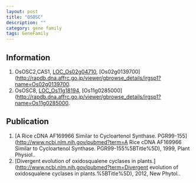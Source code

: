 ```yaml
---
layout: post
title: "OSOSC"
description: ""
category: gene family
tags: GeneFamily
---
```


## Information
1. OsOSC2,CAS1, [LOC_Os02g04710](http://rice.plantbiology.msu.edu/cgi-bin/ORF_infopage.cgi?orf=LOC_Os02g04710), [Os02g0139700](http://rapdb.dna.affrc.go.jp/viewer/gbrowse_details/irgsp1?name=Os02g0139700.
2. OsOSC8, [LOC_Os11g18194](http://rice.plantbiology.msu.edu/cgi-bin/ORF_infopage.cgi?orf=LOC_Os11g18194), [Os11g0285000](http://rapdb.dna.affrc.go.jp/viewer/gbrowse_details/irgsp1?name=Os11g0285000.

## Publication
1. [A Rice cDNA AF169966 Similar to Cycloartenol Synthase. PGR99-155](http://www.ncbi.nlm.nih.gov/pubmed?term=A Rice cDNA AF169966 Similar to Cycloartenol Synthase. PGR99-155%5BTitle%5D), 1999, Plant Physiol..
2. [Divergent evolution of oxidosqualene cyclases in plants.](http://www.ncbi.nlm.nih.gov/pubmed?term=Divergent evolution of oxidosqualene cyclases in plants.%5BTitle%5D), 2012, New Phytol..


